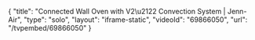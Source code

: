 {
    "title": "Connected Wall Oven with V2\u2122 Convection System | Jenn-Air",
    "type": "solo",
    "layout": "iframe-static",
    "videoId": "69866050",
    "url": "\/tvpembed\/69866050"
}